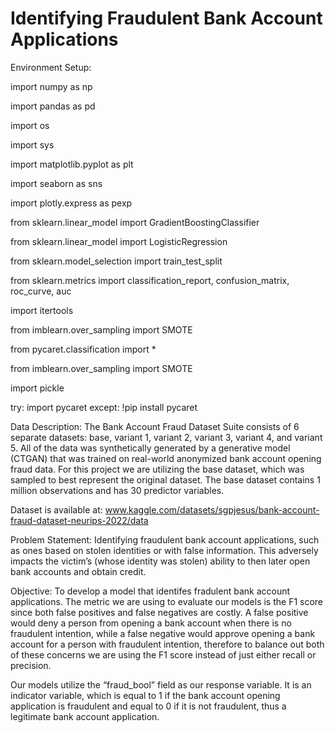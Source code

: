 # Identifying Fraudulent Bank Account Applications

Environment Setup: 

import numpy as np

import pandas as pd

import os

import sys

import matplotlib.pyplot as plt

import seaborn as sns

import plotly.express as pexp

from sklearn.linear_model import GradientBoostingClassifier

from sklearn.linear_model import LogisticRegression

from sklearn.model_selection import train_test_split

from sklearn.metrics import classification_report, confusion_matrix, roc_curve, auc

import itertools

from imblearn.over_sampling import SMOTE

from pycaret.classification import *

from imblearn.over_sampling import SMOTE

import pickle

try:
    import pycaret
except:
    !pip install pycaret


Data Description: The Bank Account Fraud Dataset Suite consists of 6 separate datasets: base, variant 1, variant 2, variant 3, variant 4, and variant 5. All of the data was synthetically generated by a generative model (CTGAN) that was trained on real-world anonymized bank account opening fraud data. For this project we are utilizing the base dataset, which was sampled to best represent the original dataset. The base dataset contains 1 million observations and has 30 predictor variables. 

Dataset is available at: www.kaggle.com/datasets/sgpjesus/bank-account-fraud-dataset-neurips-2022/data 

Problem Statement: Identifying fraudulent bank account applications, such as ones based on stolen identities or with false information. This adversely impacts the victim’s (whose identity was stolen) ability to then later open bank accounts and obtain credit. 

Objective: To develop a model that identifes fradulent bank account applications. The metric we are using to evaluate our models is the F1 score since both false positives and false negatives are costly. A false positive would deny a person from opening a bank account when there is no fraudulent intention, while a false negative would approve opening a bank account for a person with fraudulent intention, therefore to balance out both of these concerns we are using the F1 score instead of just either recall or precision. 

Our models utilize the “fraud_bool” field as our response variable. It is an indicator variable, which is equal to 1 if the bank account opening application is fraudulent and equal to 0 if it is not fraudulent, thus a legitimate bank account application. 


